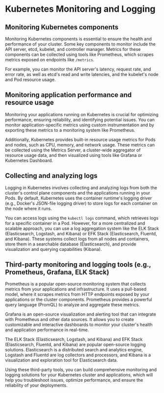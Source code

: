 # Kubernetes Monitoring and Logging

## Monitoring Kubernetes components

Monitoring Kubernetes components is essential to ensure the health and performance of your cluster. Some key components to monitor include the API server, etcd, kubelet, and controller manager. Metrics for these components can be collected using tools like Prometheus, which scrapes metrics exposed on endpoints like `/metrics`.

For example, you can monitor the API server's latency, request rate, and error rate, as well as etcd's read and write latencies, and the kubelet's node and Pod resource usage.

## Monitoring application performance and resource usage

Monitoring your applications running on Kubernetes is crucial for optimizing performance, ensuring reliability, and identifying potential issues. You can monitor application-specific metrics using custom instrumentation and by exporting these metrics to a monitoring system like Prometheus.

Additionally, Kubernetes provides built-in resource usage metrics for Pods and nodes, such as CPU, memory, and network usage. These metrics can be collected using the Metrics Server, a cluster-wide aggregator of resource usage data, and then visualized using tools like Grafana or Kubernetes Dashboard.

## Collecting and analyzing logs

Logging in Kubernetes involves collecting and analyzing logs from both the cluster's control plane components and the applications running in your Pods. By default, Kubernetes uses the container runtime's logging driver (e.g., Docker's JSON-file logging driver) to store logs for each container on the node where it runs.

You can access logs using the `kubectl logs` command, which retrieves logs for a specific container in a Pod. However, for a more centralized and scalable approach, you can use a log aggregation system like the ELK Stack (Elasticsearch, Logstash, and Kibana) or EFK Stack (Elasticsearch, Fluentd, and Kibana). These systems collect logs from all nodes and containers, store them in a searchable database (Elasticsearch), and provide visualization and querying capabilities (Kibana).

## Third-party monitoring and logging tools (e.g., Prometheus, Grafana, ELK Stack)

Prometheus is a popular open-source monitoring system that collects metrics from your applications and infrastructure. It uses a pull-based model, where it scrapes metrics from HTTP endpoints exposed by your applications or the cluster components. Prometheus provides a powerful query language (PromQL) to analyze and aggregate these metrics.

Grafana is an open-source visualization and alerting tool that can integrate with Prometheus and other data sources. It allows you to create customizable and interactive dashboards to monitor your cluster's health and application performance in real-time.

The ELK Stack (Elasticsearch, Logstash, and Kibana) and EFK Stack (Elasticsearch, Fluentd, and Kibana) are popular open-source logging solutions. Elasticsearch is a distributed search and analytics engine, Logstash and Fluentd are log collectors and processors, and Kibana is a visualization and exploration tool for Elasticsearch data.

Using these third-party tools, you can build comprehensive monitoring and logging solutions for your Kubernetes cluster and applications, which will help you troubleshoot issues, optimize performance, and ensure the reliability of your deployments.